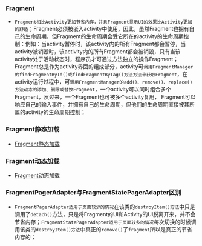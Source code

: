 ### Fragment
+ `Fragment相比Activity更加节省内存，并且Fragment显示UI的效果比Activity更加的舒适`；Fragment必须被嵌入activity中使用，因此，虽然Fragment也拥有自己的生命周期，但Fragment的生命周期会受它所在的activity的生命周期控制：例如：当activity暂停时，该activity内的所有Fragment都会暂停，当activity被销毁时，该activity内的所有Fragment都会被销毁，只有当该activity处于活动状态时，程序员才可通过方法独立的操作Fragment；Fragment总是作为activity界面的组成部分，activity可`调用FragmentManager的findFragmentById()或findFragmentByTag()方法方法来获取Fragment`，在activity运行过程中，可`调用FragmentManager的add()、remove()、replace()方法动态的添加、删除或替换Fragment`，一个activity可以同时组合多个Fragment，反过来，一个Fragment也可被多个activity复用， Fragment可以响应自己的输入事件，并拥有自己的生命周期，但他们的生命周期直接被其所属的activity的生命周期控制；
### Fragment静态加载
+ [Fragment静态加载](https://github.com/ningbaoqi/Fragment/commit/076b5ea97272510724bbbb4535b51818c4538bc8)
### Fragment动态加载
+ [Fragment动态加载](https://github.com/ningbaoqi/Fragment/commit/37495f35d929bdb965f8cf7ebf7f6784946bd2a8)
### FragmentPagerAdapter与FragmentStatePagerAdapter区别
+ `FragmentPagerAdapter适用于页面较少的情况`在该类的`destroyItem()方法`中只是调用了`detach()`方法，只是将Fragment的UI和Activity的UI脱离开来，并不会节省内存；`FragmentStatePagerAdapter适用于页面较多的情况`每次切换的时候调用该类的`destroyItem()方法`中真正的`remove()`了`fragment`所以是真正的节省内存的；
